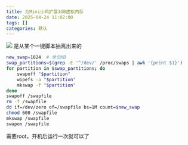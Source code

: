 ```yaml
---
title: 为Mini小鸡扩展1GB虚拟内存
date: 2025-04-24 11:02:00
tags: []
categories: 默认
---
```


![](https://s.rmimg.com/2025-04-24/1745484882-765922-2025-04-24-165309.png)
是从某个一键脚本抽离出来的

```sh
new_swap=1024  # 单位MB
swap_partitions=$(grep -E '^/dev/' /proc/swaps | awk '{print $1}')
for partition in $swap_partitions; do
    swapoff "$partition"
    wipefs -a "$partition"
    mkswap -f "$partition"
done
swapoff /swapfile
rm -f /swapfile
dd if=/dev/zero of=/swapfile bs=1M count=$new_swap
chmod 600 /swapfile
mkswap /swapfile
swapon /swapfile
```

需要root，开机后运行一次就可以了
